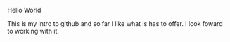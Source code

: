 Hello World

This is my intro to github and so far I like what is has to offer. I look foward to working with it.
